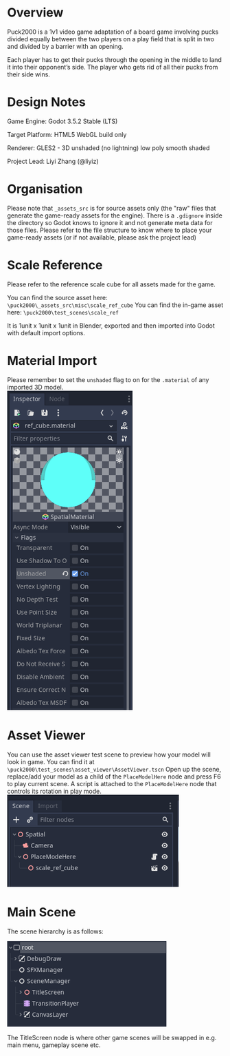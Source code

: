 # Overview

Puck2000 is a 1v1 video game adaptation of a board game involving pucks divided equally between the two players on a play field that is split in two and divided by a barrier with an opening.

Each player has to get their pucks through the opening in the middle to land it into their opponent’s side. The player who gets rid of all their pucks from their side wins.

# Design Notes

Game Engine: Godot 3.5.2 Stable (LTS)  

Target Platform: HTML5 WebGL build only  

Renderer: GLES2 - 3D unshaded (no lightning) low poly smooth shaded  

Project Lead: Liyi Zhang (@liyiz)

# Organisation

Please note that `_assets_src` is for source assets only (the "raw" files that generate the game-ready assets for the engine). There is a `.gdignore` inside the directory so Godot knows to ignore it and not generate meta data for those files. Please refer to the file structure to know where to place your game-ready assets (or if not available, please ask the project lead)

# Scale Reference

Please refer to the reference scale cube for all assets made for the game.

You can find the source asset here: `\puck2000\_assets_src\misc\scale_ref_cube`
You can find the in-game asset here: `\puck2000\test_scenes\scale_ref`

It is 1unit x 1unit x 1unit in Blender, exported and then imported into Godot with default import options.

# Material Import

Please remember to set the `unshaded` flag to on for the `.material` of any imported 3D model.  
![alt text](https://github.com/gamkedo-la/puck2000/blob/main/_assets_src/readme/material_unshadedFlag.png "Screenshot of unshaded flag option")

# Asset Viewer

You can use the asset viewer test scene to preview how your model will look in game. You can find it at `\puck2000\test_scenes\asset_viewer\AssetViewer.tscn`
Open up the scene, replace/add your model as a child of the `PlaceModelHere` node and press F6 to play current scene. A script is attached to the `PlaceModelHere` node that controls its rotation in play mode.  
![alt text](https://github.com/gamkedo-la/puck2000/blob/main/_assets_src/readme/assetviewer01.png "Screenshot of unshaded flag option")

# Main Scene

The scene hierarchy is as follows:

![alt text](https://github.com/gamkedo-la/puck2000/blob/main/_assets_src/readme/project_node_hierarchy.png "Screenshot of project node hierarchy")

The TitleScreen node is where other game scenes will be swapped in e.g. main menu, gameplay scene etc.
